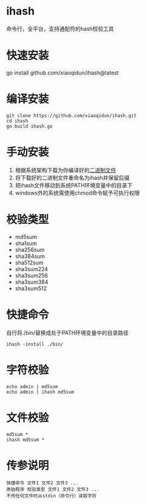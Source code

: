 # ihash
命令行，全平台，支持通配符的hash校验工具
# 快速安装
go install github.com/xiaoqidun/ihash@latest
# 编译安装
```
git clone https://github.com/xiaoqidun/ihash.git
cd ihash
go build ihash.go
```
# 手动安装
1. 根据系统架构下载为你编译好的[二进制文件](https://aite.xyz/product/ihash/)
2. 将下载好的二进制文件重命名为ihash并保留后缀
3. 把ihash文件移动到系统PATH环境变量中的目录下
4. windows外的系统需使用chmod命令赋予可执行权限
# 校验类型
- md5sum
- sha1sum
- sha256sum
- sha384sum
- sha512sum
- sha3sum224
- sha3sum256
- sha3sum384
- sha3sum512
# 快捷命令
自行将./bin/替换成处于PATH环境变量中的目录路径
```
ihash -install ./bin/
```
# 字符校验
```
echo admin | md5sum
echo admin | ihash md5sum
```
# 文件校验
```
md5sum *
ihash md5sum *
```
# 传参说明
```
快捷命令 文件1 文件2 文件3 ...
原始程序 校验类型 文件1 文件2 文件3 ...
不传任何文件时从stdin（命令行）读取字符
```
